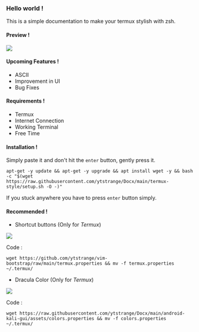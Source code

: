 ### Hello world !
This is a simple documentation to make your termux stylish with zsh.

#### Preview !
<img src="https://github.com/ytstrange/Docx/blob/2317de8030e1c96ecef0da48cd5cbe29d5fcb43e/termux-style/screenshot.jpg">

#### Upcoming Features !
* ASCII
* Improvement in UI
* Bug Fixes

#### Requirements !
* Termux
* Internet Connection
* Working Terminal
* Free Time

#### Installation !
Simply paste it and don't hit the `enter` button, gently press it.
```shell
apt-get -y update && apt-get -y upgrade && apt install wget -y && bash -c "$(wget https://raw.githubusercontent.com/ytstrange/Docx/main/termux-style/setup.sh -O -)"
```

If you stuck anywhere you have to press `enter` button  simply.

#### Recommended !
* Shortcut buttons (Only for *Termux*)
<img src=https://github.com/ytstrange/vim-bootstrap/blob/da34adb04dec35ade0162e5078be60d5f944a056/buttons.jpg>

Code :
```shell
wget https://github.com/ytstrange/vim-bootstrap/raw/main/termux.properties && mv -f termux.properties ~/.termux/
```

* Dracula Color (Only for *Termux*)

<img src=https://github.com/ytstrange/Docx/blob/03b66a5fe908a56fa9d3647a0d7cae9bd2ba870e/android-userland-style/assets/dracula-terminal.jpg>

Code :
```shell
wget https://raw.githubusercontent.com/ytstrange/Docx/main/android-kali-gui/assets/colors.properties && mv -f colors.properties ~/.termux/
```

